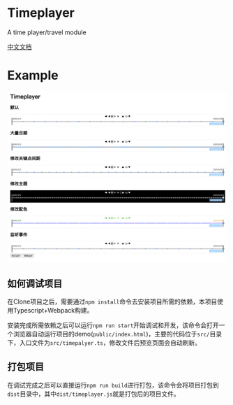 # Timeplayer
A time player/travel module

[中文文档](https://zmofei.github.io/timeplayer/dist/)


# Example

![](./docs/screenshot.png)

## 如何调试项目

在Clone项目之后，需要通过`npm install`命令去安装项目所需的依赖，本项目使用Typescript+Webpack构建。

安装完成所需依赖之后可以运行`npm run start`开始调试和开发，该命令会打开一个浏览器自动运行项目的demo(`public/index.html`)，主要的代码位于`src/`目录下，入口文件为`src/timepalyer.ts`，修改文件后预览页面会自动刷新。

## 打包项目

在调试完成之后可以直接运行`npm run build`进行打包，该命令会将项目打包到`dist`目录中，其中`dist/timeplayer.js`就是打包后的项目文件。